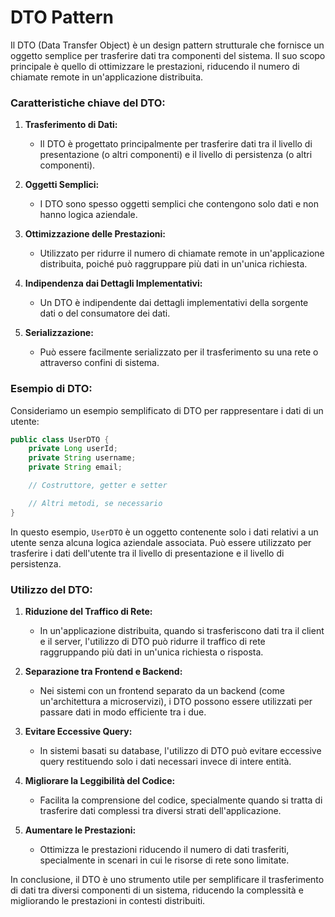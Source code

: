 # DTO Pattern

Il DTO (Data Transfer Object) è un design pattern strutturale che fornisce un oggetto semplice per trasferire dati tra componenti del sistema. Il suo scopo principale è quello di ottimizzare le prestazioni, riducendo il numero di chiamate remote in un'applicazione distribuita.

### Caratteristiche chiave del DTO:

1. **Trasferimento di Dati:**
   - Il DTO è progettato principalmente per trasferire dati tra il livello di presentazione (o altri componenti) e il livello di persistenza (o altri componenti).

2. **Oggetti Semplici:**
   - I DTO sono spesso oggetti semplici che contengono solo dati e non hanno logica aziendale.

3. **Ottimizzazione delle Prestazioni:**
   - Utilizzato per ridurre il numero di chiamate remote in un'applicazione distribuita, poiché può raggruppare più dati in un'unica richiesta.

4. **Indipendenza dai Dettagli Implementativi:**
   - Un DTO è indipendente dai dettagli implementativi della sorgente dati o del consumatore dei dati.

5. **Serializzazione:**
   - Può essere facilmente serializzato per il trasferimento su una rete o attraverso confini di sistema.

### Esempio di DTO:

Consideriamo un esempio semplificato di DTO per rappresentare i dati di un utente:

```java
public class UserDTO {
    private Long userId;
    private String username;
    private String email;

    // Costruttore, getter e setter

    // Altri metodi, se necessario
}
```

In questo esempio, `UserDTO` è un oggetto contenente solo i dati relativi a un utente senza alcuna logica aziendale associata. Può essere utilizzato per trasferire i dati dell'utente tra il livello di presentazione e il livello di persistenza.

### Utilizzo del DTO:

1. **Riduzione del Traffico di Rete:**
   - In un'applicazione distribuita, quando si trasferiscono dati tra il client e il server, l'utilizzo di DTO può ridurre il traffico di rete raggruppando più dati in un'unica richiesta o risposta.

2. **Separazione tra Frontend e Backend:**
   - Nei sistemi con un frontend separato da un backend (come un'architettura a microservizi), i DTO possono essere utilizzati per passare dati in modo efficiente tra i due.

3. **Evitare Eccessive Query:**
   - In sistemi basati su database, l'utilizzo di DTO può evitare eccessive query restituendo solo i dati necessari invece di intere entità.

4. **Migliorare la Leggibilità del Codice:**
   - Facilita la comprensione del codice, specialmente quando si tratta di trasferire dati complessi tra diversi strati dell'applicazione.

5. **Aumentare le Prestazioni:**
   - Ottimizza le prestazioni riducendo il numero di dati trasferiti, specialmente in scenari in cui le risorse di rete sono limitate.

In conclusione, il DTO è uno strumento utile per semplificare il trasferimento di dati tra diversi componenti di un sistema, riducendo la complessità e migliorando le prestazioni in contesti distribuiti.